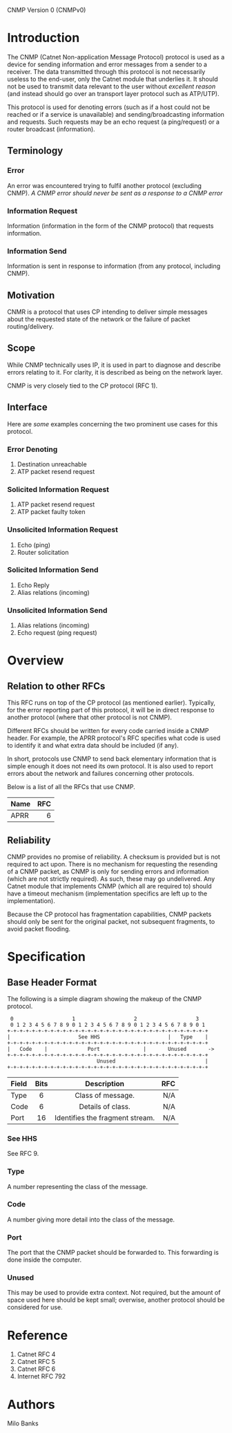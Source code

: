 CNMP Version 0 (CNMPv0)

# Introduction
The CNMP (Catnet Non-application Message Protocol) protocol is used as a device for sending information and error messages from a sender to a receiver. The data transmitted through this protocol is not necessarily useless to the end-user, only the Catnet module that underlies it. It should not be used to transmit data relevant to the user without *excellent reason* (and instead should go over an transport layer protocol such as ATP/UTP).

This protocol is used for denoting errors (such as if a host could not be reached or if a service is unavailable) and sending/broadcasting information and requests. Such requests may be an echo request (a ping/request) or a router broadcast (information).

## Terminology

### Error
An error was encountered trying to fulfil another protocol (excluding CNMP). *A CNMP error should never be sent as a response to a CNMP error*

### Information Request
Information (information in the form of the CNMP protocol) that requests information.

### Information Send
Information is sent in response to information (from any protocol, including CNMP).

## Motivation
CNMR is a protocol that uses CP intending to deliver simple messages about the requested state of the network or the failure of packet routing/delivery.

## Scope
While CNMP technically uses IP, it is used in part to diagnose and describe errors relating to it. For clarity, it is described as being on the network layer.

CNMP is very closely tied to the CP protocol (RFC 1).

## Interface
Here are *some* examples concerning the two prominent use cases for this protocol.

### Error Denoting

1. Destination unreachable
2. ATP packet resend request

### Solicited Information Request

1. ATP packet resend request
2. ATP packet faulty token

### Unsolicited Information Request

1. Echo (ping)
2. Router solicitation

### Solicited Information Send

1. Echo Reply
2. Alias relations (incoming)

### Unsolicited Information Send

1. Alias relations (incoming)
2. Echo request (ping request)

# Overview

## Relation to other RFCs

This RFC runs on top of the CP protocol (as mentioned earlier). Typically, for the error reporting part of this protocol, it will be in direct response to another protocol (where that other protocol is not CNMP).

Different RFCs should be written for every code carried inside a CNMP header. For example, the APRR protocol's RFC specifies what code is used to identify it and what extra data should be included (if any).

In short, protocols use CNMP to send back elementary information that is simple enough it does not need its own protocol. It is also used to report errors about the network and failures concerning other protocols.

Below is a list of all the RFCs that use CNMP.

| Name | RFC |
| :--- | --: |
| APRR | 6   |

## Reliability

CNMP provides no promise of reliability. A checksum is provided but is not required to act upon. There is no mechanism for requesting the resending of a CNMP packet, as CNMP is only for sending errors and information (which are not strictly required). As such, these may go undelivered. Any Catnet module that implements CNMP (which all are required to) should have a timeout mechanism (implementation specifics are left up to the implementation).

Because the CP protocol has fragmentation capabilities, CNMP packets should only be sent for the original packet, not subsequent fragments, to avoid packet flooding.

# Specification

## Base Header Format
The following is a simple diagram showing the makeup of the CNMP protocol.

~~~
 0                   1                   2                   3
 0 1 2 3 4 5 6 7 8 9 0 1 2 3 4 5 6 7 8 9 0 1 2 3 4 5 6 7 8 9 0 1
+-+-+-+-+-+-+-+-+-+-+-+-+-+-+-+-+-+-+-+-+-+-+-+-+-+-+-+-+-+-+-+-+
|                      See HHS                      |   Type    |
+-+-+-+-+-+-+-+-+-+-+-+-+-+-+-+-+-+-+-+-+-+-+-+-+-+-+-+-+-+-+-+-+
|   Code    |             Port              |       Unused       ->
+-+-+-+-+-+-+-+-+-+-+-+-+-+-+-+-+-+-+-+-+-+-+-+-+-+-+-+-+-+-+-+-+
                             Unused                             |
+-+-+-+-+-+-+-+-+-+-+-+-+-+-+-+-+-+-+-+-+-+-+-+-+-+-+-+-+-+-+-+-+
~~~

| Field | Bits | Description | RFC |
| :---- | :--: | :---------: | --: |
| Type | 6 | Class of message. | N/A |
| Code | 6 | Details of class. | N/A|
| Port | 16 | Identifies the fragment stream. | N/A |

### See HHS
See RFC 9.

### Type
A number representing the class of the message.

### Code
A number giving more detail into the class of the message.

### Port
The port that the CNMP packet should be forwarded to. This forwarding is done inside the computer.

### Unused
This may be used to provide extra context. Not required, but the amount of space used here should be kept small; overwise, another protocol should be considered for use.

# Reference

1. Catnet RFC 4
2. Catnet RFC 5
3. Catnet RFC 6
4. Internet RFC 792

# Authors
Milo Banks
